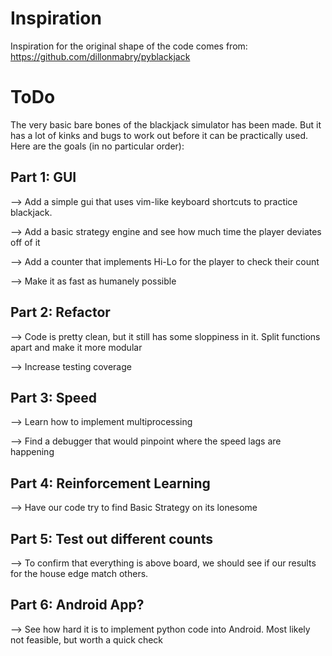# Inspiration

Inspiration for the original shape of the code comes from: https://github.com/dillonmabry/pyblackjack

# ToDo

The very basic bare bones of the blackjack simulator has been made. But it has a lot of kinks and bugs to work out before it can be practically used.
Here are the goals (in no particular order):

## Part 1: GUI

--> Add a simple gui that uses vim-like keyboard shortcuts to practice blackjack. 

--> Add a basic strategy engine and see how much time the player deviates off of it

--> Add a counter that implements Hi-Lo for the player to check their count

--> Make it as fast as humanely possible


## Part 2: Refactor

--> Code is pretty clean, but it still has some sloppiness in it. Split functions apart and make it more modular

--> Increase testing coverage

## Part 3: Speed

--> Learn how to implement multiprocessing

--> Find a debugger that would pinpoint where the speed lags are happening

## Part 4: Reinforcement Learning

--> Have our code try to find Basic Strategy on its lonesome

## Part 5: Test out different counts

--> To confirm that everything is above board, we should see if our results for the house edge match others. 


## Part 6: Android App?

--> See how hard it is to implement python code into Android. Most likely not feasible, but worth a quick check
